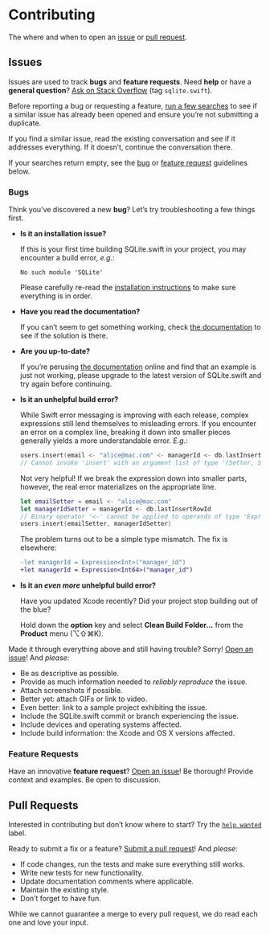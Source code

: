 # Contributing

The where and when to open an [issue](#issues) or [pull
request](#pull-requests).


## Issues

Issues are used to track **bugs** and **feature requests**. Need **help** or
have a **general question**? [Ask on Stack Overflow][] (tag `sqlite.swift`).

Before reporting a bug or requesting a feature, [run a few searches][Search] to
see if a similar issue has already been opened and ensure you’re not submitting
a duplicate.

If you find a similar issue, read the existing conversation and see if it
addresses everything. If it doesn’t, continue the conversation there.

If your searches return empty, see the [bug](#bugs) or [feature
request](#feature-requests) guidelines below.

[Ask on Stack Overflow]: http://stackoverflow.com/questions/tagged/sqlite.swift
[Search]: https://github.com/stephencelis/SQLite.swift/search?type=Issues


### Bugs

Think you’ve discovered a new **bug**? Let’s try troubleshooting a few things
first.

  - **Is it an installation issue?** <a name='bugs-1'/>

    If this is your first time building SQLite.swift in your project, you may
    encounter a build error, _e.g._:

        No such module 'SQLite'

    Please carefully re-read the [installation instructions][] to make sure
    everything is in order.

  - **Have you read the documentation?** <a name='bugs-2'/>

    If you can’t seem to get something working, check
    [the documentation][See Documentation] to see if the solution is there.

  - **Are you up-to-date?** <a name='bugs-3'/>

    If you’re perusing [the documentation][See Documentation] online and find
    that an example is just not working, please upgrade to the latest version
    of SQLite.swift and try again before continuing.

  - **Is it an unhelpful build error?** <a name='bugs-4'/>

    While Swift error messaging is improving with each release, complex
    expressions still lend themselves to misleading errors. If you encounter an
    error on a complex line, breaking it down into smaller pieces generally
    yields a more understandable error. _E.g._:

    ``` swift
    users.insert(email <- "alice@mac.com" <- managerId <- db.lastInsertRowid)
    // Cannot invoke 'insert' with an argument list of type '(Setter, Setter)'
    ```

    Not very helpful! If we break the expression down into smaller parts,
    however, the real error materializes on the appropriate line.

    ``` swift
    let emailSetter = email <- "alice@mac.com"
    let managerIdSetter = managerId <- db.lastInsertRowId
    // Binary operator '<-' cannot be applied to operands of type 'Expression<Int>' and 'Int64'
    users.insert(emailSetter, managerIdSetter)
    ```

    The problem turns out to be a simple type mismatch. The fix is elsewhere:

    ``` diff
    -let managerId = Expression<Int>("manager_id")
    +let managerId = Expression<Int64>("manager_id")
    ```

  - **Is it an _even more_ unhelpful build error?** <a name='bugs-5'/>

    Have you updated Xcode recently? Did your project stop building out of the
    blue?

    Hold down the **option** key and select **Clean Build Folder…** from the
    **Product** menu (⌥⇧⌘K).

Made it through everything above and still having trouble? Sorry!
[Open an issue][]! And _please_:

  - Be as descriptive as possible.
  - Provide as much information needed to _reliably reproduce_ the issue.
  - Attach screenshots if possible.
  - Better yet: attach GIFs or link to video.
  - Even better: link to a sample project exhibiting the issue.
  - Include the SQLite.swift commit or branch experiencing the issue.
  - Include devices and operating systems affected.
  - Include build information: the Xcode and OS X versions affected.

[installation instructions]: Documentation/Index.md#installation
[See Documentation]: Documentation/Index.md#sqliteswift-documentation
[Open an issue]: https://github.com/stephencelis/SQLite.swift/issues/new


### Feature Requests

Have an innovative **feature request**? [Open an issue][]! Be thorough! Provide
context and examples. Be open to discussion.


## Pull Requests

Interested in contributing but don’t know where to start? Try the [`help
wanted`][help wanted] label.

Ready to submit a fix or a feature? [Submit a pull request][]! And _please_:

  - If code changes, run the tests and make sure everything still works.
  - Write new tests for new functionality.
  - Update documentation comments where applicable.
  - Maintain the existing style.
  - Don’t forget to have fun.

While we cannot guarantee a merge to every pull request, we do read each one
and love your input.


[help wanted]: https://github.com/stephencelis/SQLite.swift/labels/help%20wanted
[Submit a pull request]: https://github.com/stephencelis/SQLite.swift/fork
